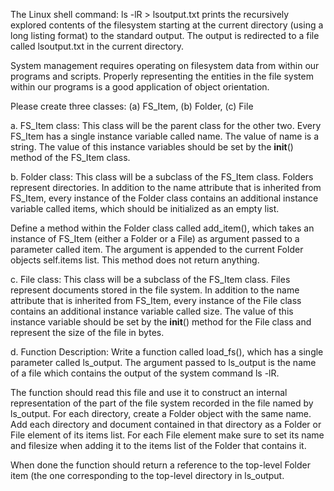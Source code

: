 The Linux shell command: ls -lR > lsoutput.txt
prints the recursively explored contents of the filesystem starting at the current directory (using a
long listing format) to the standard output. The output is redirected to a file called lsoutput.txt in
the current directory.

System management requires operating on filesystem data from within our programs and scripts.
Properly representing the entities in the file system within our programs is a good application of
object orientation.

Please create three classes: (a) FS_Item, (b) Folder, (c) File

a. FS_Item class: This class will be the parent class for the other two. Every FS_Item has a
single instance variable called name. The value of name is a string. The value of this instance
variables should be set by the __init__() method of the FS_Item class.

b. Folder class: This class will be a subclass of the FS_Item class. Folders represent
directories. In addition to the name attribute that is inherited from FS_Item, every instance of
the Folder class contains an additional instance variable called items, which should be
initialized as an empty list.

Define a method within the Folder class called add_item(), which takes an instance of
FS_Item (either a Folder or a File) as argument passed to a parameter called item. The
argument is appended to the current Folder objects self.items list. This method does not
return anything.

c. File class: This class will be a subclass of the FS_Item class. Files represent documents
stored in the file system. In addition to the name attribute that is inherited from FS_Item, every
instance of the File class contains an additional instance variable called size. The value of
this instance variable should be set by the __init__() method for the File class and
represent the size of the file in bytes.

d. Function Description: Write a function called load_fs(), which has a single parameter
called ls_output. The argument passed to ls_output is the name of a file which contains
the output of the system command ls -lR.

The function should read this file and use it to construct an internal representation of the part of
the file system recorded in the file named by ls_output. For each directory, create a Folder
object with the same name. Add each directory and document contained in that directory as a
Folder or File element of its items list. For each File element make sure to set its name
and filesize when adding it to the items list of the Folder that contains it.

When done the function should return a reference to the top-level Folder item (the one
corresponding to the top-level directory in ls_output.
